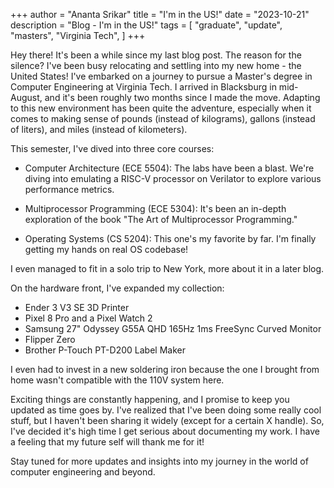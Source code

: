 +++
author = "Ananta Srikar"
title = "I'm in the US!"
date = "2023-10-21"
description = "Blog - I'm in the US!"
tags = [
    "graduate",
    "update",
	"masters",
    "Virginia Tech",
]
+++

Hey there! It's been a while since my last blog post. The reason for the silence? I've been busy relocating and settling into my new home - the United States! I've embarked on a journey to pursue a Master's degree in Computer Engineering at Virginia Tech. I arrived in Blacksburg in mid-August, and it's been roughly two months since I made the move. Adapting to this new environment has been quite the adventure, especially when it comes to making sense of pounds (instead of kilograms), gallons (instead of liters), and miles (instead of kilometers).

This semester, I've dived into three core courses:

- Computer Architecture (ECE 5504): The labs have been a blast. We're diving into emulating a RISC-V processor on Verilator to explore various performance metrics.

- Multiprocessor Programming (ECE 5304): It's been an in-depth exploration of the book "The Art of Multiprocessor Programming."

- Operating Systems (CS 5204): This one's my favorite by far. I'm finally getting my hands on real OS codebase!

I even managed to fit in a solo trip to New York, more about it in a later blog.

On the hardware front, I've expanded my collection:
- Ender 3 V3 SE 3D Printer
- Pixel 8 Pro and a Pixel Watch 2
- Samsung 27" Odyssey G55A QHD 165Hz 1ms FreeSync Curved Monitor
- Flipper Zero
- Brother P-Touch PT-D200 Label Maker

I even had to invest in a new soldering iron because the one I brought from home wasn't compatible with the 110V system here.

Exciting things are constantly happening, and I promise to keep you updated as time goes by. I've realized that I've been doing some really cool stuff, but I haven't been sharing it widely (except for a certain X handle). So, I've decided it's high time I get serious about documenting my work. I have a feeling that my future self will thank me for it!

Stay tuned for more updates and insights into my journey in the world of computer engineering and beyond.